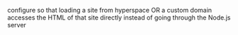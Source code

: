configure so that loading a site from hyperspace OR a custom domain accesses the HTML of that site directly instead of going through the Node.js server